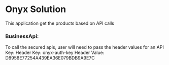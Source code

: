 # Onyx Solution
This application get the products based on API calls

### BusinessApi:
To call the secured apis, user will need to pass the header values for an API Key:
Header Key: onyx-auth-key
Header Value: D8958E77254A439EA36E079BDB9A9E7C
